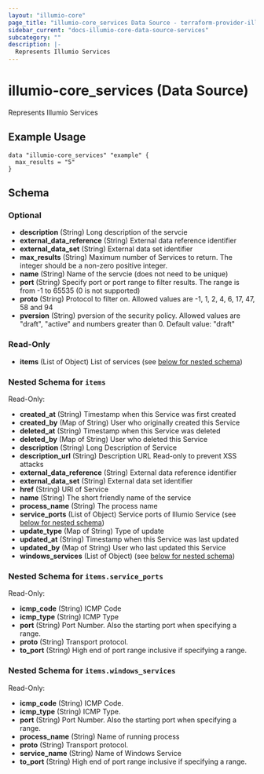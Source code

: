 ```yaml
---
layout: "illumio-core"
page_title: "illumio-core_services Data Source - terraform-provider-illumio-core"
sidebar_current: "docs-illumio-core-data-source-services"
subcategory: ""
description: |-
  Represents Illumio Services
---
```


# illumio-core_services (Data Source)

Represents Illumio Services

Example Usage
------------

```hcl
data "illumio-core_services" "example" {
  max_results = "5"
}
```

## Schema

### Optional

- **description** (String) Long description of the servcie
- **external_data_reference** (String) External data reference identifier
- **external_data_set** (String) External data set identifier
- **max_results** (String) Maximum number of Services to return. The integer should be a non-zero positive integer. 
- **name** (String) Name of the servcie (does not need to be unique)
- **port** (String) Specify port or port range to filter results. The range is from -1 to 65535 (0 is not supported)
- **proto** (String) Protocol to filter on. Allowed values are -1, 1, 2, 4, 6, 17, 47, 58 and 94
- **pversion** (String) pversion of the security policy. Allowed values are "draft", "active" and numbers greater than 0. Default value: "draft"

### Read-Only

- **items** (List of Object) List of services (see [below for nested schema](#nestedatt--items))

<a id="nestedatt--items"></a>
### Nested Schema for `items`

Read-Only:

- **created_at** (String) Timestamp when this Service was first created
- **created_by** (Map of String) User who originally created this Service
- **deleted_at** (String) Timestamp when this Service was deleted
- **deleted_by** (Map of String) User who deleted this Service
- **description** (String) Long Description of Service
- **description_url** (String) Description URL Read-only to prevent XSS attacks
- **external_data_reference** (String) External data reference identifier
- **external_data_set** (String) External data set identifier
- **href** (String) URI of Service
- **name** (String) The short friendly name of the service
- **process_name** (String) The process name
- **service_ports** (List of Object) Service ports of Illumio Service (see [below for nested schema](#nestedobjatt--items--service_ports))
- **update_type** (Map of String) Type of update
- **updated_at** (String) Timestamp when this Service was last updated
- **updated_by** (Map of String) User who last updated this Service
- **windows_services** (List of Object) (see [below for nested schema](#nestedobjatt--items--windows_services))

<a id="nestedobjatt--items--service_ports"></a>
### Nested Schema for `items.service_ports`

Read-Only:

- **icmp_code** (String) ICMP Code
- **icmp_type** (String) ICMP Type
- **port** (String) Port Number. Also the starting port when specifying a range.
- **proto** (String) Transport protocol.
- **to_port** (String) High end of port range inclusive if specifying a range.


<a id="nestedobjatt--items--windows_services"></a>
### Nested Schema for `items.windows_services`

Read-Only:

- **icmp_code** (String) ICMP Code. 
- **icmp_type** (String) ICMP Type. 
- **port** (String) Port Number. Also the starting port when specifying a range.
- **process_name** (String) Name of running process
- **proto** (String) Transport protocol.
- **service_name** (String) Name of Windows Service
- **to_port** (String) High end of port range inclusive if specifying a range.


